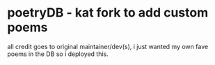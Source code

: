 # poetryDB - kat fork to add custom poems

all credit goes to original maintainer/dev(s), i just wanted my own fave poems in the DB so i deployed this.
